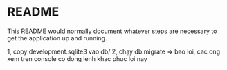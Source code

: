 # README

This README would normally document whatever steps are necessary to get the
application up and running.

1, copy development.sqlite3 vao db/
2, chạy db:migrate => bao loi, cac ong xem tren console co dong lenh khac phuc loi nay  
